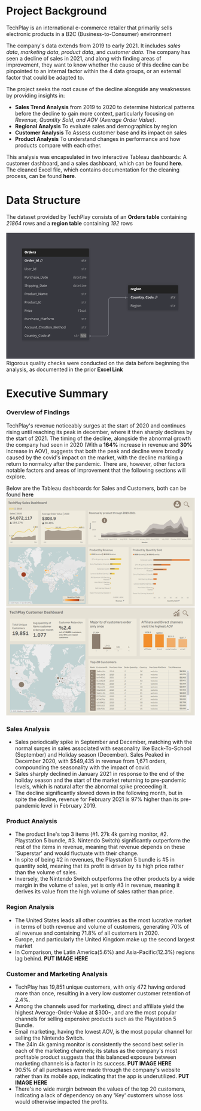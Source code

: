 # Project Background
TechPlay is an international e-commerce retailer that primarily sells electronic products in a B2C (Business-to-Consumer) environment

The company's data extends from 2019 to early 2021. It includes _sales data_, _marketing data_, _product data_, and _customer data_.
The company has seen a decline of sales in 2021, and along with finding areas of improvement, they want to know whether the cause of this decline can be pinpointed to an internal factor within the 4 data groups, or an external factor that could be adapted to.




The project seeks the root cause of the decline alongside any weaknesses by providing insights in:
+ **Sales Trend Analysis** from 2019 to 2020 to determine historical patterns before the decline to gain more context, particularly focusing on _Revenue, Quantity Sold, and AOV (Average Order Value)_.
+ **Regional Analysis** To evaluate sales and demographics by region
+ **Customer Analysis** To Assess customer base and its impact on sales
+ **Product Analysis** To understand changes in performance and how products compare with each other.

This analysis was encapsulated in two interactive Tableau dashboards: A customer dashboard, and a sales dashboard, which can be found **here**.\
The cleaned Excel file, which contains documentation for the cleaning process, can be found **here**.

# Data Structure
The dataset provided by TechPlay consists of an **Orders table** containing _21864_ rows and a **region table** containing _192_ rows\
‎ \
‎ 
![image alt](https://github.com/tamerwe/project/blob/main/dataStructure.png?raw=true)\
Rigorous quality checks were conducted on the data before beginning the analysis, as documented in the prior **Excel Link**

# Executive Summary
### Overview of Findings
TechPlay's revenue noticeably surges at the start of 2020 and continues rising until reaching its peak in december, where it then sharply declines by the start of 2021. The timing of the decline, alongside the abnormal growth the company had seen in 2020 (With a **164%** increase in revenue and **30%** increase in AOV), suggests that both the peak and decline were broadly caused by the covid's impact on the market, with the decline marking a return to normalcy after the pandemic. There are, however, other factors notable factors and areas of improvement that the following sections will explore.

Below are the Tableau dashboards for Sales and Customers, both can be found **here**
![image_alt](https://github.com/tamerwe/project/blob/main/SalesDashboard.png?raw=true)
![image_alt](https://github.com/tamerwe/project/blob/main/CustomerDashboard.png?raw=true)

### Sales Analysis
+ Sales periodically spike in September and December, matching with the normal surges in sales associated with seasonality like Back-To-School (September) and Holiday season (December). Sales Peaked in December 2020, with $549,435 in revenue from 1,671 orders, compounding the seasonality with the impact of covid.
+ Sales sharply declined in January 2021 in response to the end of the holiday season and the start of the market returning to pre-pandemic levels, which is natural after the abnormal spike preceeding it.
+ The decline significantly slowed down in the following month, but in spite the decline, revenue for February 2021 is 97% higher than its pre-pandemic level in February 2019.
### Product Analysis
+ The product line's top 3 items (#1. 27k 4k gaming monitor, #2. Playstation 5 bundle, #3. Nintendo Switch) significantly outperform the rest of the items in revenue, meaning that revenue depends on these 'Superstar' and would fluctuate with their change.
+ In spite of being #2 in revenues, the Playstation 5 bundle is #5 in quantity sold, meaning that its profit is driven by its high price rather than the volume of sales.
+ Inversely, the Nintendo Switch outperforms the other products by a wide margin in the volume of sales, yet is only #3 in revenue, meaning it derives its value from the high volume of sales rather than price.
### Region Analysis
+ The United States leads all other countries as the most lucrative market in terms of both revenue and volume of customers, generating 70% of all revenue and containing 71.8% of all customers in 2020.
+ Europe, and particularly the United Kingdom make up the second largest market
+ In Comparison, the Latin America(5.6%) and Asia-Pacific(12.3%) regions lag behind.
**PUT IMAGE HERE**
### Customer and Marketing Analysis
+ TechPlay has 19,851 unique customers, with only 472 having ordered more than once, resulting in a very low customer customer retention of 2.4%.
+ Among the channels used for marketing, direct and affiliate yield the highest Average-Order-Value at $300~, and are the most popular channels for selling expensive products such as the Playstation 5 Bundle.
+ Email marketing, having the lowest AOV, is the most popular channel for selling the Nintendo Switch.
+ The 24in 4k gaming monitor is consistently the second best seller in each of the marketing channels; its status as the company's most profitable product suggests that this balanced exposure between marketing channels is a factor in its success.
**PUT IMAGE HERE**
+ 90.5% of all purchases were made through the company's website rather than its mobile app, indicating that the app is underutilized.
**PUT IMAGE HERE**
+ There's no wide margin between the values of the top 20 customers, indicating a lack of dependency on any 'Key' customers whose loss would otherwise impacted the profits.
